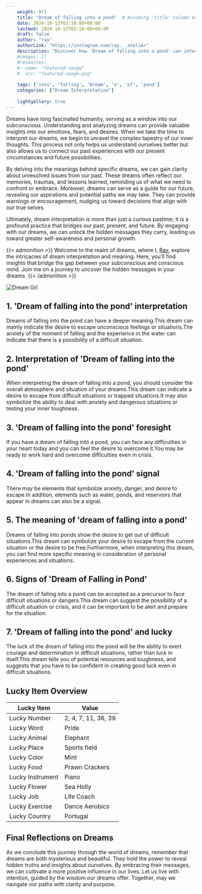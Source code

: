 ```yaml
---
    weight: 971
    title: "Dream of falling into a pond"  # Assuming 'title' column exists
    date: 2024-10-13T02:18:00+08:00
    lastmod: 2024-10-13T02:18:00+08:00
    draft: false
    author: "ray"
    authorLink: "https://instagram.com/ray._.atelier"
    description: "Discover how 'Dream of falling into a pond' can interpret your future and uncover its significant meanings in your life."
    #images: []
    #resources:
    #- name: "featured-image"
    #  src: "featured-image.png"
    
    tags: ['into', 'falling', 'Dream', 'a', 'of', 'pond']
    categories: ["Dream Interpretation"]
    
    lightgallery: true
---
```

    
Dreams have long fascinated humanity, serving as a window into our subconscious. Understanding and analyzing dreams can provide valuable insights into our emotions, fears, and desires. When we take the time to interpret our dreams, we begin to unravel the complex tapestry of our inner thoughts. This process not only helps us understand ourselves better but also allows us to connect our past experiences with our present circumstances and future possibilities.

By delving into the meanings behind specific dreams, we can gain clarity about unresolved issues from our past. These dreams often reflect our memories, traumas, and lessons learned, reminding us of what we need to confront or embrace. Moreover, dreams can serve as a guide for our future, revealing our aspirations and potential paths we may take. They can provide warnings or encouragement, nudging us toward decisions that align with our true selves.

Ultimately, dream interpretation is more than just a curious pastime; it is a profound practice that bridges our past, present, and future. By engaging with our dreams, we can unlock the hidden messages they carry, leading us toward greater self-awareness and personal growth.

{{< admonition >}}
Welcome to the realm of dreams, where I, [Ray](https://instagram.com/ray._.atelier), explore the intricacies of dream interpretation and meaning. Here, you’ll find insights that bridge the gap between your subconscious and conscious mind. Join me on a journey to uncover the hidden messages in your dreams.
{{< /admonition >}}

![Dream Grl](https://cdn.pixabay.com/photo/2017/11/02/03/35/gothic-2910057_1280.jpg "Dream Grl")

## 1. 'Dream of falling into the pond' interpretation
Dreams of falling into the pond can have a deeper meaning.This dream can mainly indicate the desire to escape unconscious feelings or situations.The anxiety of the moment of falling and the experience in the water can indicate that there is a possibility of a difficult situation.

## 2. Interpretation of 'Dream of falling into the pond'
When interpreting the dream of falling into a pond, you should consider the overall atmosphere and situation of your dreams.This dream can indicate a desire to escape from difficult situations or trapped situations.It may also symbolize the ability to deal with anxiety and dangerous situations or testing your inner toughness.

## 3. 'Dream of falling into the pond' foresight
If you have a dream of falling into a pond, you can face any difficulties in your heart today and you can feel the desire to overcome it.You may be ready to work hard and overcome difficulties even in crisis.

## 4. 'Dream of falling into the pond' signal
There may be elements that symbolize anxiety, danger, and desire to escape.In addition, elements such as water, ponds, and reservoirs that appear in dreams can also be a signal.

## 5. The meaning of 'dream of falling into a pond'
Dreams of falling into ponds show the desire to get out of difficult situations.This dream can symbolize your desire to escape from the current situation or the desire to be free.Furthermore, when interpreting this dream, you can find more specific meaning in consideration of personal experiences and situations.

## 6. Signs of 'Dream of Falling in Pond'
The dream of falling into a pond can be accepted as a precursor to face difficult situations or dangers.This dream can suggest the possibility of a difficult situation or crisis, and it can be important to be alert and prepare for the situation.

## 7. 'Dream of falling into the pond' and lucky
The luck of the dream of falling into the pond will be the ability to exert courage and determination in difficult situations, rather than luck in itself.This dream tells you of potential resources and toughness, and suggests that you have to be confident in creating good luck even in difficult situations.

## Lucky Item Overview
| Lucky Item          | Value              |
|---------------|--------------------|
| Lucky Number        | 2, 4, 7, 11, 36, 39  |
| Lucky Word          | Pride |
| Lucky Animal        | Elephant |
| Lucky Place         | Sports field     |
| Lucky Color         | Mint     |
| Lucky Food          | Prawn Crackers      |
| Lucky Instrument    | Piano |
| Lucky Flower        | Sea Holly    |
| Lucky Job           | Life Coach       |
| Lucky Exercise      | Dance Aerobics  |
| Lucky Country       | Portugal    |


##  Final Reflections on Dreams

As we conclude this journey through the world of dreams, remember that dreams are both mysterious and beautiful. They hold the power to reveal hidden truths and insights about ourselves. By embracing their messages, we can cultivate a more positive influence in our lives. Let us live with intention, guided by the wisdom our dreams offer. Together, may we navigate our paths with clarity and purpose.
